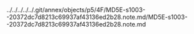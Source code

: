 ../../../../../.git/annex/objects/p5/4F/MD5E-s1003--20372dc7d8213c69937af43136ed2b28.note.md/MD5E-s1003--20372dc7d8213c69937af43136ed2b28.note.md